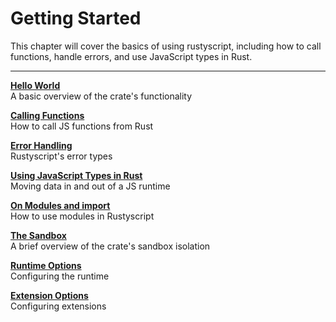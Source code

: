 # Getting Started
This chapter will cover the basics of using rustyscript, including how to call functions, handle errors, and use JavaScript types in Rust.

-----

**[Hello World](hello_world.md)**  
A basic overview of the crate's functionality  

**[Calling Functions](calling_functions.md)**  
How to call JS functions from Rust  

**[Error Handling](errors.md)**  
Rustyscript's error types  

**[Using JavaScript Types in Rust](using_javascript_types_in_rust.md)**  
Moving data in and out of a JS runtime  

**[On Modules and import](modules.md)**  
How to use modules in Rustyscript  

**[The Sandbox](sandbox.md)**  
A brief overview of the crate's sandbox isolation  

**[Runtime Options](runtime_options.md)**  
Configuring the runtime  

**[Extension Options](extension_options.md)**  
Configuring extensions